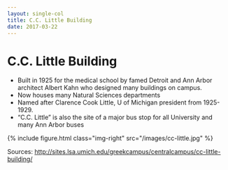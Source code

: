 ```yaml
---
layout: single-col
title: C.C. Little Building
date: 2017-03-22
---
```


# C.C. Little Building

- Built in 1925 for the medical school by famed Detroit and Ann Arbor architect Albert Kahn who designed many buildings on campus.
- Now houses many Natural Sciences departments
- Named after Clarence Cook Little, U of Michigan president from 1925-1929.
- “C.C. Little” is also the site of a major bus stop for all University and many Ann Arbor buses

 {% include figure.html class="img-right" src="/images/cc-little.jpg" %}


Sources:
http://sites.lsa.umich.edu/greekcampus/centralcampus/cc-little-building/
